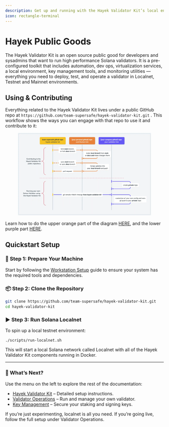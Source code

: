 ```yaml
---
description: Get up and running with the Hayek Validator Kit’s local environment in minutes
icon: rectangle-terminal
---
```


# Hayek Public Goods

The Hayek Validator Kit is an open source public good for developers and sysadmins that want to run high performance Solana validators. It is a pre-configured toolkit that includes automation, dev ops, virtualization services, a local environment, key management tools, and monitoring utilities — everything you need to deploy, test, and operate a validator in Localnet, Testnet and Mainnet environments.

## Using & Contributing

Everything related to the Hayek Validator Kit lives under a public GitHub repo at `https://github.com/team-supersafe/hayek-validator-kit.git` . This workflow shows the ways you can engage with that repo to use it and contribute to it:

<figure><img src=".gitbook/assets/Hayek Validator Kit@2x (1).webp" alt=""><figcaption></figcaption></figure>

Learn how to do the upper orange part of the diagram [HERE](hayek-validator-kit/github-repo.md#updating-the-docs), and the lower purple part [HERE](hayek-validator-kit/github-repo.md#using-the-hayek-validator-kit).

## Quickstart Setup

### 🧰 Step 1: Prepare Your Machine

Start by following the [Workstation Setup](hayek-validator-kit/workstation-setup.md) guide to ensure your system has the required tools and dependencies.

### 📦 Step 2: Clone the Repository

```bash
git clone https://github.com/team-supersafe/hayek-validator-kit.git
cd hayek-validator-kit
```

### ▶️ Step 3: Run Solana Localnet

To spin up a local testnet environment:

```
./scripts/run-localnet.sh
```

This will start a local Solana network called Localnet with all of the Hayek Validator Kit components running in Docker.

***

### 🧭 What’s Next?

Use the menu on the left to explore the rest of the documentation:

* [Hayek Validator Kit](broken-reference/) – Detailed setup instructions.
* [Validator Operations](broken-reference/) – Run and manage your own validator.
* [Key Management](broken-reference/) – Secure your staking and signing keys.

If you’re just experimenting, localnet is all you need. If you’re going live, follow the full setup under Validator Operations.
